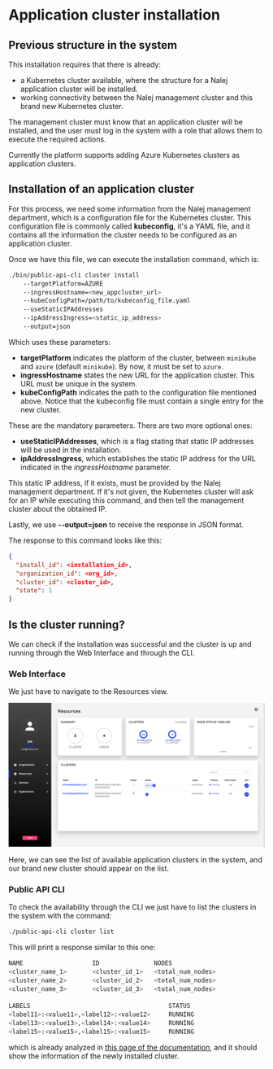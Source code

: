 # Application cluster installation

## Previous structure in the system

This installation requires that there is already:

- a Kubernetes cluster available, where the structure for a Nalej application cluster will be installed.
- working connectivity between the Nalej management cluster and this brand new Kubernetes cluster.

The management cluster must know that an application cluster will be installed, and the user must log in the system with a role that allows them to execute the required actions.

Currently the platform supports adding Azure Kubernetes clusters as application clusters. 

## Installation of an application cluster

For this process, we need some information from the Nalej management department, which is a configuration file for the Kubernetes cluster. This configuration file is commonly called **kubeconfig**, it's a YAML file, and it contains all the information the cluster needs to be configured as an application cluster.

Once we have this file, we can execute the installation command, which is:

```bash
./bin/public-api-cli cluster install 
	--targetPlatform=AZURE 
	--ingressHostname=<new_appcluster_url> 
	--kubeConfigPath=/path/to/kubeconfig_file.yaml 
	--useStaticIPAddresses 
	--ipAddressIngress=<static_ip_address>
	--output=json
```

Which uses these parameters:

- **targetPlatform** indicates the platform of the cluster, between `minikube` and  `azure` (default `minikube`). By now, it must be set to `azure`.
- **ingressHostname** states the new URL for the application cluster. This URL must be unique in the system.
- **kubeConfigPath** indicates the path to the configuration file mentioned above. Notice that the kubeconfig file must contain a single entry for the new cluster.

These are the mandatory parameters. There are two more optional ones:

- **useStaticIPAddresses**, which is a flag stating that static IP addresses will be used in the installation.
- **ipAddressIngress**, which establishes the static IP address for the URL indicated in the *ingressHostname* parameter.

 This static IP address, if it exists, must be provided by the Nalej management department. If it's not given, the Kubernetes cluster will ask for an IP while executing this command, and then tell the management cluster about the obtained IP.

Lastly, we use **--output=json** to receive the response in JSON format.

The response to this command looks like this:

```json
{
  "install_id": <installation_id>,
  "organization_id": <org_id>,
  "cluster_id": <cluster_id>,
  "state": 1
}
```

## Is the cluster running?

We can check if the installation was successful and the cluster is up and running through the Web Interface and through the CLI.

### Web Interface

We just have to navigate to the Resources view.

![Resources list view.](../.gitbook/assets/res_list.png)

Here, we can see the list of available application clusters in the system, and our brand new cluster should appear on the list.

### Public API CLI

To check the availability through the CLI we just have to list the clusters in the system with the command:

```bash
./public-api-cli cluster list
```

This will print a response similar to this one:

```bash
NAME                   ID          		NODES   
<cluster_name_1>	   <cluster_id_1> 	<total_num_nodes>
<cluster_name_2>	   <cluster_id_2> 	<total_num_nodes>
<cluster_name_3>	   <cluster_id_3> 	<total_num_nodes>

LABELS										STATUS
<label11>:<value11>,<label12>:<value12>		RUNNING
<label13>:<value13>,<label14>:<value14>		RUNNING
<label15>:<value15>,<label15>:<value15>		RUNNING
```

which is already analyzed in [this page of the documentation](resources.md), and it should show the information of the newly installed cluster.

